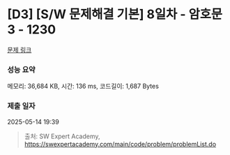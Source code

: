 # [D3] [S/W 문제해결 기본] 8일차 - 암호문3 - 1230 

[문제 링크](https://swexpertacademy.com/main/code/problem/problemDetail.do?contestProbId=AV14zIwqAHwCFAYD) 

### 성능 요약

메모리: 36,684 KB, 시간: 136 ms, 코드길이: 1,687 Bytes

### 제출 일자

2025-05-14 19:39



> 출처: SW Expert Academy, https://swexpertacademy.com/main/code/problem/problemList.do